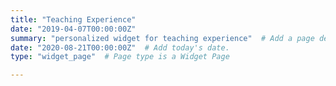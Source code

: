 ```yaml
---
title: "Teaching Experience"
date: "2019-04-07T00:00:00Z"
summary: "personalized widget for teaching experience"  # Add a page description.
date: "2020-08-21T00:00:00Z"  # Add today's date.
type: "widget_page"  # Page type is a Widget Page

---
```


